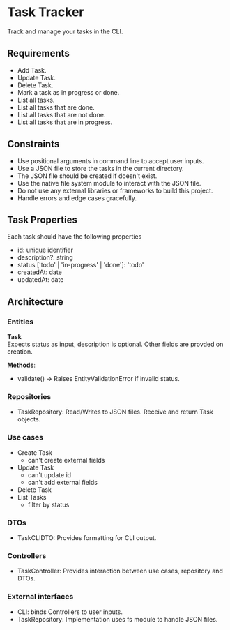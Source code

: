 # Task Tracker
Track and manage your tasks in the CLI.

## Requirements
- Add Task.
- Update Task.
- Delete Task.
- Mark a task as in progress or done.
- List all tasks.
- List all tasks that are done.
- List all tasks that are not done.
- List all tasks that are in progress.

## Constraints
- Use positional arguments in command line to accept user inputs.
- Use a JSON file to store the tasks in the current directory.
- The JSON file should be created if doesn't exist.
- Use the native file system module to interact with the JSON file.
- Do not use any external libraries or frameworks to build this project.
- Handle errors and edge cases gracefully.

## Task Properties
Each task should have the following properties
- id: unique identifier
- description?: string
- status ['todo' | 'in-progress' | 'done']: 'todo'
- createdAt: date
- updatedAt: date

## Architecture
### Entities
**Task**  
Expects status as input, description is optional. Other fields are provded on creation.

**Methods**:  
- validate() -> Raises EntityValidationError if invalid status.

### Repositories
- TaskRepository: Read/Writes to JSON files. Receive and return Task objects.

### Use cases
- Create Task
    - can't create external fields
- Update Task
    - can't update id
    - can't add external fields
- Delete Task
- List Tasks
    - filter by status

### DTOs
- TaskCLIDTO: Provides formatting for CLI output.

### Controllers
- TaskController: Provides interaction between use cases, repository and DTOs.

### External interfaces
- CLI: binds Controllers to user inputs.
- TaskRepository: Implementation uses fs module to handle JSON files.
